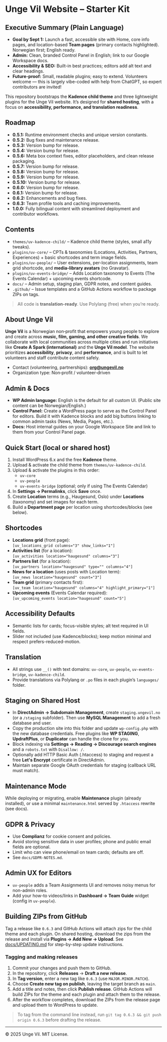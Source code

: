 # Unge Vil Website – Starter Kit

## Executive Summary (Plain Language)
- **Goal by Sept 1:** Launch a fast, accessible site with Home, core info pages, and location-based **Team pages** (primary contacts highlighted). Norwegian first; English ready.
- **Admin:** Clean, branded Control Panel in English; link to our Google Workspace docs.
- **Accessibility & SEO:** Built-in best practices; editors add alt text and clear headings.
- **Future-proof:** Small, readable plugins; easy to extend. Volunteers welcome — this is largely vibe-coded with help from ChatGPT, so expert contributors are invited!


This repository bootstraps the **Kadence child theme** and three lightweight plugins for the Unge Vil website.
It’s designed for **shared hosting**, with a focus on **accessibility, performance, and translation readiness**.

## Roadmap
- **0.5.1:** Runtime environment checks and unique version constants.
- **0.5.2:** Bug fixes and maintenance release.
- **0.5.3:** Version bump for release.
- **0.5.4:** Version bump for release.
- **0.5.6:** Meta box context fixes, editor placeholders, and clean release packaging.
- **0.5.7:** Version bump for release.
- **0.5.8:** Version bump for release.
- **0.5.9:** Version bump for release.
- **0.5.10:** Version bump for release.
- **0.6.0:** Version bump for release.
- **0.6.1:** Version bump for release.
- **0.6.2:** Enhancements and bug fixes.
- **0.6.3:** Team profile tools and caching improvements.
- **1.0.0:** Fully bilingual content with streamlined deployment and contributor workflows.

## Contents
- `themes/uv-kadence-child/` – Kadence child theme (styles, small a11y tweaks).
- `plugins/uv-core/` – CPTs & taxonomies (Locations, Activities, Partners, Experiences) + basic shortcodes and term image fields.
- `plugins/uv-people/` – User extensions, per-location assignments, team grid shortcode, and **media-library avatars** (no Gravatar).
- `plugins/uv-events-bridge/` – Adds Location taxonomy to Events (The Events Calendar) + upcoming events shortcode.
- `docs/` – Admin setup, staging plan, GDPR notes, and content guides.
- `.github/` – Issue templates and a GitHub Actions workflow to package ZIPs on tags.

> All code is **translation-ready**. Use Polylang (free) when you’re ready.


## About Unge Vil
**Unge Vil** is a Norwegian non‑profit that empowers young people to explore and create across **music, film, gaming, and other creative fields**. 
We collaborate with local communities across multiple cities and run initiatives like **Create A Spark (international)** and the **Unge Vil model**. 
The website prioritizes **accessibility**, **privacy**, and **performance**, and is built to let volunteers and staff contribute content safely.

- Contact (volunteering, partnerships): **org@ungevil.no**
- Organization type: Non‑profit / volunteer‑driven

## Admin & Docs
- **WP Admin language:** English is the default for all custom UI. (Public site content can be Norwegian/English.)
- **Control Panel:** Create a WordPress page to serve as the Control Panel for editors. Build it with Kadence blocks and add big buttons linking to common admin tasks (News, Media, Pages, etc.).
- **Docs:** Host internal guides on your Google Workspace Site and link to them from your Control Panel page.

## Quick Start (local or shared host)
1. Install WordPress 6.x and the free **Kadence** theme.
2. Upload & activate the child theme from `themes/uv-kadence-child`.
3. Upload & activate the plugins in this order:
   - `uv-core`
   - `uv-people`
   - `uv-events-bridge` (optional; only if using The Events Calendar)
4. In **Settings → Permalinks**, click **Save** once.
5. Create **Location** terms (e.g., Haugesund, Oslo) under **Locations** (taxonomy) and set images for each term.
6. Build a **Department page** per location using shortcodes/blocks (see below).

## Shortcodes
- **Locations grid** (front page):  
  `[uv_locations_grid columns="3" show_links="1"]`
- **Activities list** (for a location):  
  `[uv_activities location="haugesund" columns="3"]`
- **Partners list** (for a location):  
  `[uv_partners location="haugesund" type="" columns="4"]`
- **News for a location** (uses posts with Location term):  
  `[uv_news location="haugesund" count="3"]`
- **Team grid** (primary contacts first):  
  `[uv_team location="haugesund" columns="4" highlight_primary="1"]`
- **Upcoming events** (Events Calendar required):  
  `[uv_upcoming_events location="haugesund" count="5"]`

## Accessibility Defaults
- Semantic lists for cards; focus-visible styles; alt text required in UI fields.
- Slider not included (use Kadence/blocks); keep motion minimal and respect prefers-reduced-motion.

## Translation
- All strings use `__()` with text domains: `uv-core`, `uv-people`, `uv-events-bridge`, `uv-kadence-child`.
- Provide translations via Polylang or `.po` files in each plugin’s `languages/` folder.

## Staging on Shared Host
- In **DirectAdmin → Subdomain Management**, create `staging.ungevil.no` (or a `/staging` subfolder). Then use **MySQL Management** to add a fresh database and user.
- Copy the production site into this folder and update `wp-config.php` with the new database credentials. Free plugins like **WP STAGING**, **UpdraftPlus**, or **Duplicator** can handle the clone for you.
- Block indexing via **Settings → Reading → Discourage search engines** and a `robots.txt` with `Disallow: /`.
- Optionally add HTTP Basic Auth (.htaccess) to staging and request a free **Let's Encrypt** certificate in DirectAdmin.
- Maintain separate Google OAuth credentials for staging (callback URL must match).

## Maintenance Mode
While deploying or migrating, enable **Maintenance** plugin (already installed), or use a minimal `maintenance.html` served by `.htaccess` rewrite (see docs).

## GDPR & Privacy
- Use **Complianz** for cookie consent and policies.
- Avoid storing sensitive data in user profiles; phone and public email fields are optional.
- Limit who can view phone/email on team cards; defaults are off.
- See `docs/GDPR-NOTES.md`.

## Admin UX for Editors
- `uv-people` adds a Team Assignments UI and removes noisy menus for non-admin roles.
- Add your how-to videos/links in **Dashboard → Team Guide** widget (config in `uv-people`).

## Building ZIPs from GitHub
Tag a release like `0.6.3` and GitHub Actions will attach zips for the child theme and each plugin.
On shared hosting, download the zips from the release and install via **Plugins → Add New → Upload**.
See [docs/UPDATING.md](docs/UPDATING.md) for step-by-step update instructions.

### Tagging and making releases
1. Commit your changes and push them to GitHub.
2. In the repository, click **Releases** → **Draft a new release**.
3. In **Tag version**, enter a new tag like `0.6.3` (use `MAJOR.MINOR.PATCH`).
4. Choose **Create new tag on publish**, leaving the target branch as `main`.
5. Add a title and notes, then click **Publish release**. GitHub Actions will build ZIPs for the theme and each plugin and attach them to the release.
6. After the workflow completes, download the ZIPs from the release page and upload them to WordPress to update.

> To tag from the command line instead, run `git tag 0.6.3 && git push origin 0.6.3` before drafting the release.

---
© 2025 Unge Vil. MIT License.
